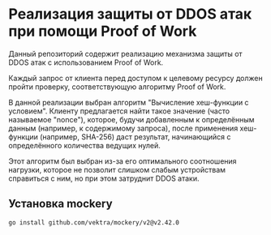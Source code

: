 # Реализация защиты от DDOS атак при помощи Proof of Work

Данный репозиторий содержит реализацию механизма защиты от DDOS атак с использованием Proof of Work.

Каждый запрос от клиента перед доступом к целевому ресурсу должен пройти проверку, соответствующую алгоритму Proof of Work.

В данной реализации выбран алгоритм "Вычисление хеш-функции с условием".
Клиенту предлагается найти такое значение (часто называемое "nonce"), которое, будучи добавленным к определённым данным (например, к содержимому запроса), после применения хеш-функции (например, SHA-256) даст результат, начинающийся с определённого количества ведущих нулей. 

Этот алгоритм был выбран из-за его оптимального соотношения нагрузки, которое не позволит слишком слабым устройствам справиться с ним, но при этом затруднит DDOS атаки.

## Установка mockery

```bash
go install github.com/vektra/mockery/v2@v2.42.0
